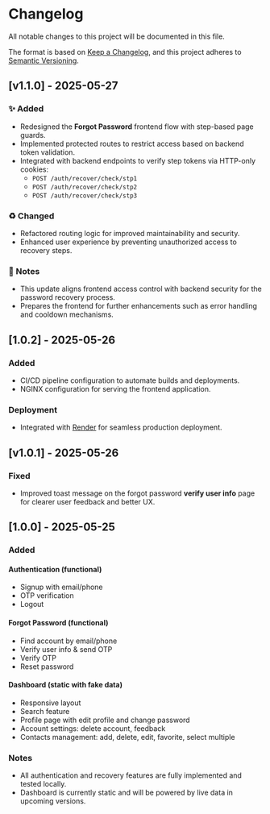 # Changelog

All notable changes to this project will be documented in this file.

The format is based on [Keep a Changelog](https://keepachangelog.com/en/1.0.0/), and this project adheres to [Semantic Versioning](https://semver.org/).

## [v1.1.0] - 2025-05-27

### ✨ Added
- Redesigned the **Forgot Password** frontend flow with step-based page guards.
- Implemented protected routes to restrict access based on backend token validation.
- Integrated with backend endpoints to verify step tokens via HTTP-only cookies:
  - `POST /auth/recover/check/stp1`
  - `POST /auth/recover/check/stp2`
  - `POST /auth/recover/check/stp3`

### ♻️ Changed
- Refactored routing logic for improved maintainability and security.
- Enhanced user experience by preventing unauthorized access to recovery steps.

### 🔧 Notes
- This update aligns frontend access control with backend security for the password recovery process.
- Prepares the frontend for further enhancements such as error handling and cooldown mechanisms.



## [1.0.2] - 2025-05-26

### Added
- CI/CD pipeline configuration to automate builds and deployments.
- NGINX configuration for serving the frontend application.

### Deployment
- Integrated with [Render](https://render.com) for seamless production deployment.

## [v1.0.1] - 2025-05-26

### Fixed
- Improved toast message on the forgot password **verify user info** page for clearer user feedback and better UX.

## [1.0.0] - 2025-05-25

### Added

#### Authentication (functional)

- Signup with email/phone
- OTP verification
- Logout

#### Forgot Password (functional)

- Find account by email/phone
- Verify user info & send OTP
- Verify OTP
- Reset password

#### Dashboard (static with fake data)

- Responsive layout
- Search feature
- Profile page with edit profile and change password
- Account settings: delete account, feedback
- Contacts management: add, delete, edit, favorite, select multiple

### Notes

- All authentication and recovery features are fully implemented and tested locally.
- Dashboard is currently static and will be powered by live data in upcoming versions.
